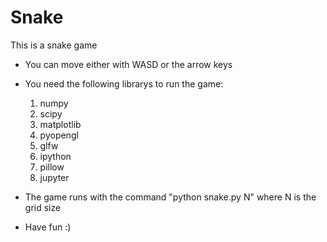 # Snake

This is a snake game

* You can move either with WASD or the arrow keys
* You need the following librarys to run the game:
    1. numpy
    2. scipy
    3. matplotlib
    4. pyopengl
    5. glfw
    6. ipython
    7. pillow
    8. jupyter

* The game runs with the command "python snake.py N" where N is the grid size
* Have fun :)